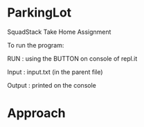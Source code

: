 # ParkingLot
SquadStack Take Home Assignment

To run the program:

RUN : using the BUTTON on console of repl.it

Input : input.txt (in the parent file)

Output : printed on the console

# Approach
